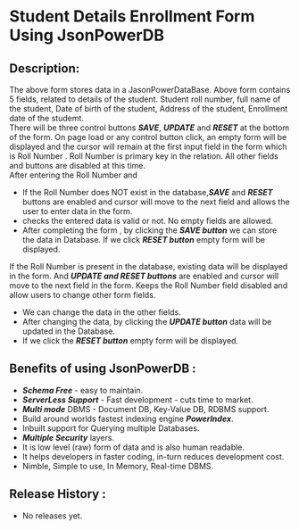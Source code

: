 # Student Details Enrollment Form Using JsonPowerDB
## Description:
The above form stores data in a JasonPowerDataBase. Above form contains 5 fields, related to details of the student. Student roll number, full name of the student, Date of birth of the student, Address of the student, Enrollment date of the studemt.  
There will be three control buttons ***SAVE***, ***UPDATE*** and ***RESET*** at the bottom of the form. On page load or any control button click, an empty form will be displayed and the cursor will remain at the first input field in the form which is Roll Number . Roll Number is primary key in the relation. All other fields and buttons are disabled at this time.  
After entering the Roll Number and
- If the Roll Number does NOT exist in the database,***SAVE*** and ***RESET*** buttons are enabled  and cursor will move to the next field and allows the user to enter data in the form.
- checks the entered data is valid or not. No empty fields are allowed.
- After completing the form , by clicking the ***SAVE button*** we can store the data in Database. If we click ***RESET button*** empty form will be displayed.  

If the Roll Number is present in the database, existing data will be displayed in the form. And ***UPDATE and RESET buttons*** are enabled and cursor will move to the next field in the form. Keeps the Roll Number field disabled and allow users to change other form fields.
- We can change the data in the other fields. 
- After changing the data, by clicking the ***UPDATE button*** data will be updated in the Database.
- If we click the ***RESET button*** empty form will be displayed.  

## Benefits of using JsonPowerDB :  
- ***Schema Free*** - easy to maintain.
- ***ServerLess Support*** - Fast development - cuts time to market.
- ***Multi mode*** DBMS - Document DB, Key-Value DB, RDBMS support.
- Build around worlds fastest indexing engine ***PowerIndex***.
- Inbuilt support for Querying multiple Databases.
- ***Multiple Security*** layers.
- It is low level (raw) form of data and is also human readable.
- It helps developers in faster coding, in-turn reduces development cost.
- Nimble, Simple to use, In Memory, Real-time DBMS.

## Release History :
- No releases yet.

